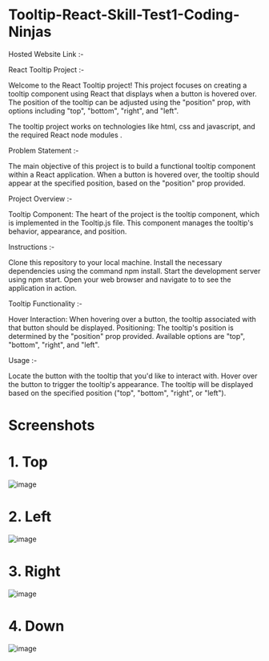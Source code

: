 # Tooltip-React-Skill-Test1-Coding-Ninjas

Hosted Website Link :- 

React Tooltip Project :-

Welcome to the React Tooltip project! This project focuses on creating a tooltip component using React that displays when a button is hovered over. The position of the tooltip can be adjusted using the "position" prop, with options including "top", "bottom", "right", and "left".

The tooltip project works on technologies like html, css and javascript, and the required React node modules .

Problem Statement :-

The main objective of this project is to build a functional tooltip component within a React application. When a button is hovered over, the tooltip should appear at the specified position, based on the "position" prop provided.

Project Overview :-

Tooltip Component: The heart of the project is the tooltip component, which is implemented in the Tooltip.js file. This component manages the tooltip's behavior, appearance, and position.

Instructions :-

Clone this repository to your local machine.
Install the necessary dependencies using the command npm install.
Start the development server using npm start.
Open your web browser and navigate to                       to see the application in action.

Tooltip Functionality :-

Hover Interaction: When hovering over a button, the tooltip associated with that button should be displayed.
Positioning: The tooltip's position is determined by the "position" prop provided. Available options are "top", "bottom", "right", and "left".

Usage :-

Locate the button with the tooltip that you'd like to interact with.
Hover over the button to trigger the tooltip's appearance.
The tooltip will be displayed based on the specified position ("top", "bottom", "right", or "left").


#  Screenshots

# 1. Top
![image](https://github.com/Rushikeshsasamkar/react_tooltip/assets/44942941/ffe19bc1-b29f-4814-80b4-2cc7b3fd0c77)
# 2. Left
![image](https://github.com/Rushikeshsasamkar/react_tooltip/assets/44942941/fcfaf1c2-f5cf-41b9-a263-aecfb496b607)
# 3. Right 
![image](https://github.com/Rushikeshsasamkar/react_tooltip/assets/44942941/18ee273e-5529-42dc-ad47-9355aa960d6d)
# 4. Down
![image](https://github.com/Rushikeshsasamkar/react_tooltip/assets/44942941/52b74714-b585-44f9-981b-9969dcf4b2dd)




